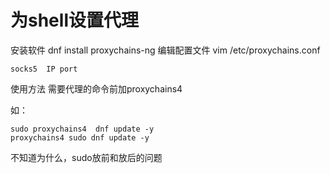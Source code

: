 # 为shell设置代理

安装软件
dnf install proxychains-ng
编辑配置文件
vim /etc/proxychains.conf

```
socks5	IP port
```
使用方法
需要代理的命令前加proxychains4

如：

```
sudo proxychains4  dnf update -y
proxychains4 sudo dnf update -y
```



不知道为什么，sudo放前和放后的问题
